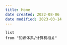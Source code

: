 ```yaml
---
title: Home
date created: 2022-08-06
date modified: 2023-03-14
---
```

```dataview
list
from "知识体系/计算机相关"
```
